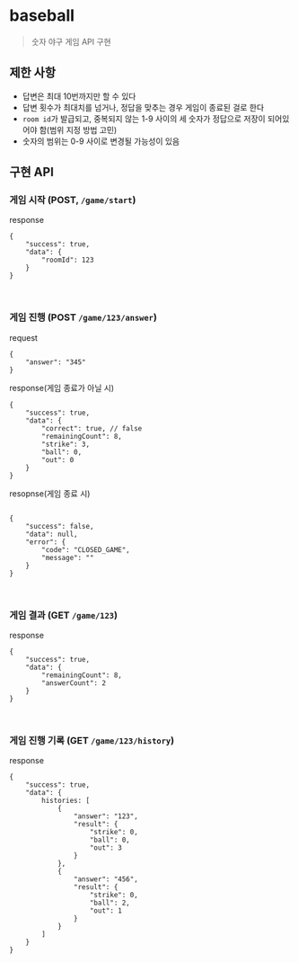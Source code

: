 # baseball
> 숫자 야구 게임 API 구현


## 제한 사항
- 답변은 최대 10번까지만 할 수 있다
- 답변 횟수가 최대치를 넘거나, 정답을 맞추는 경우 게임이 종료된 걸로 한다
- `room id`가 발급되고, 중복되지 않는 1-9 사이의 세 숫자가 정답으로 저장이 되어있어야 함(범위 지정 방법 고민)
- 숫자의 범위는 0-9 사이로 변경될 가능성이 있음
## 구현 API
### 게임 시작 (POST, `/game/start`)
response
```
{
    "success": true,
    "data": {
        "roomId": 123
    }
}
```

<br>

### 게임 진행 (POST `/game/123/answer`)
request
```
{    
    "answer": "345"
}
```
response(게임 종료가 아닐 시)
```
{
    "success": true,
    "data": {
        "correct": true, // false
        "remainingCount": 8,
        "strike": 3,
        "ball": 0,
        "out": 0
    }
}
```
resopnse(게임 종료 시)
```

{
    "success": false,
    "data": null,
    "error": {
        "code": "CLOSED_GAME",
        "message": ""
    }
}
```

<br>

### 게임 결과 (GET `/game/123`)
response
```
{
    "success": true,
    "data": {
        "remainingCount": 8,
        "answerCount": 2
    }
}
```

<br>

### 게임 진행 기록 (GET `/game/123/history`)
response
```
{    
    "success": true,
    "data": {
        histories: [
            {
                "answer": "123",
                "result": {
                    "strike": 0,
                    "ball": 0,
                    "out": 3
                }
            },
            {
                "answer": "456",
                "result": {
                    "strike": 0,
                    "ball": 2,
                    "out": 1
                }
            }
        ]
    }
}
```